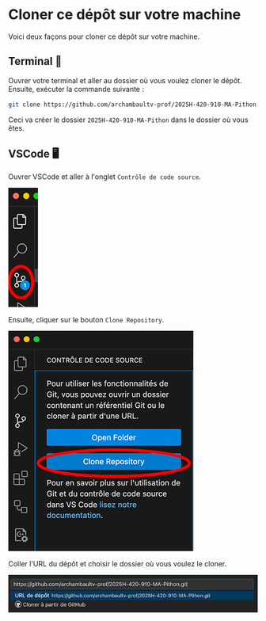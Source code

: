 # Cloner ce dépôt sur votre machine

Voici deux façons pour cloner ce dépôt sur votre machine.

## Terminal 💪

Ouvrer votre terminal et aller au dossier où vous voulez cloner le dépôt.
Ensuite, exécuter la commande suivante :

```bash
git clone https://github.com/archambaultv-prof/2025H-420-910-MA-Pithon.git
```

Ceci va créer le dossier `2025H-420-910-MA-Pithon` dans le dossier où vous êtes.

## VSCode 🖥️

Ouvrer VSCode et aller à l'onglet `Contrôle de code source`. 

![image](../assets/img/vscode-source_control.png)

Ensuite, cliquer sur le bouton `Clone Repository`.

![image](../assets/img/vscode-clone_repo.png)

Coller l'URL du dépôt et choisir le dossier où vous voulez le cloner.

![image](../assets/img/vscode-clone_url.png)